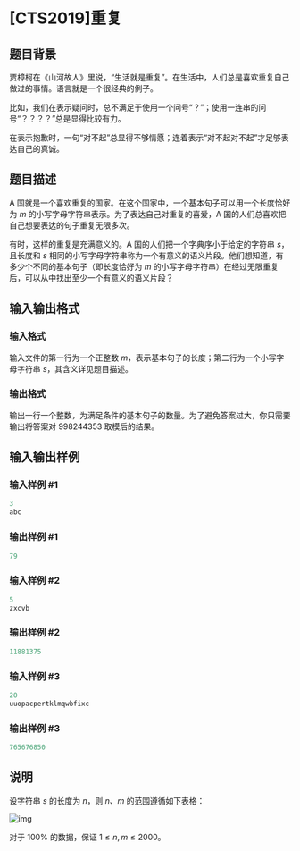 # [CTS2019]重复

## 题目背景

贾樟柯在《山河故人》里说，“生活就是重复”。在生活中，人们总是喜欢重复自己做过的事情。语言就是一个很经典的例子。

比如，我们在表示疑问时，总不满足于使用一个问号“？”；使用一连串的问号“？？？？”总是显得比较有力。

在表示抱歉时，一句“对不起”总显得不够情愿；连着表示“对不起对不起”才足够表达自己的真诚。

## 题目描述

A 国就是一个喜欢重复的国家。在这个国家中，一个基本句子可以用一个长度恰好为 $m$ 的小写字母字符串表示。为了表达自己对重复的喜爱，A 国的人们总喜欢把自己想要表达的句子重复无限多次。

有时，这样的重复是充满意义的。A 国的人们把一个字典序小于给定的字符串 $s$，且长度和 $s$ 相同的小写字母字符串称为一个有意义的语义片段。他们想知道，有多少个不同的基本句子（即长度恰好为 $m$ 的小写字母字符串）在经过无限重复后，可以从中找出至少一个有意义的语义片段？

## 输入输出格式

### 输入格式

输入文件的第一行为一个正整数 $m$，表示基本句子的长度；第二行为一个小写字母字符串 $s$，其含义详见题目描述。

### 输出格式

输出一行一个整数，为满足条件的基本句子的数量。为了避免答案过大，你只需要输出将答案对 $998244353$ 取模后的结果。

## 输入输出样例

### 输入样例 #1

```cpp
3
abc
```


### 输出样例 #1

```cpp
79
```


### 输入样例 #2

```cpp
5
zxcvb
```


### 输出样例 #2

```cpp
11881375
```


### 输入样例 #3

```cpp
20
uuopacpertklmqwbfixc 
```


### 输出样例 #3

```cpp
765676850
```


## 说明

设字符串 $s$ 的长度为 $n$，则 $n$、$m$ 的范围遵循如下表格：

![img](https://s2.ax1x.com/2019/05/17/EL0fFU.png)

对于 $100\%$ 的数据，保证 $1\le n,m\le 2000$。

